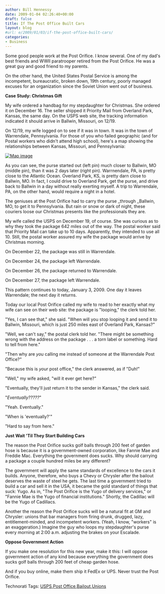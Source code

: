 ```yaml
---
author: Bill Hennessy
date: 2009-01-04 02:26:40+00:00
draft: false
title: If The Post Office Built Cars
layout: blog
#url: e/2009/01/03/if-the-post-office-built-cars/
categories:
- Business
---
```


Some good people work at the Post Orifice. I know several. One of my dad's best friends and WWII paratrooper retired from the Post Orifice. He was a great guy and good friend to my parents.

 

On the other hand, the United States Postal Service is among the incompetent, bureaucratic, broken down, 19th century, poorly managed excuses for an organization since the Soviet Union went out of business.

 

**Case Study: Christmas Gift**

 

My wife ordered a handbag for my stepdaughter for Christmas. She ordered it on December 16. The seller shipped it Priority Mail from Overland Park, Kansas, the same day. On the USPS web site, the tracking information indicated it should arrive in Ballwin, Missouri, on 12/19.

 

On 12/19, my wife logged on to see if it was in town. It was in the town of Warrendale, Pennsylvania. For those of you who failed geographic (and for Postal workers who didn't attend high school), here's a map showing the relationships between Kansas, Missouri, and Pennsylvania:

 

  

[![Map image](https://hennessysview.com/wp-content/uploads/2009/01/map-abfb40956f41.jpg)
](https://maps.live.com/default.aspx?v=2&cp=38.78835~-87.71484&lvl=4&style=r&sp=aN.39.10449_-94.75708_Overland%2520Park_This%2520is%2520where%2520the%2520purse%2520shipped%2520from~aN.38.6512_-90.59326_Ballwin%252c%2520MO_This%2520is%2520the%2520purse's%2520destination~aN.40.65512_-80.08072_Warrnedale%252c%2520PA_This%2520is%2520the%2520place%2520where%2520the%2520USPS%2520took%2520the%2520purse%2520over%2520a%2520week%2520ago.&mkt=en-US&FORM=LLWR)

As you can see, the purse started out (left pin) much closer to Ballwin, MO (middle pin), than it was 2 days later (right pin). Warrnendale, PA, is pretty close to the Atlantic Ocean. Overland Park, KS, is pretty darn close to Ballwin, MO. In fact, I could drive to Overland Park, get the purse, and drive back to Ballwin in a day without really exerting myself. A trip to Warrendale, PA, on the other hand, would require a night in a hotel. 

 

The geniuses at the Post Orifice had to carry the purse _through _Ballwin, MO, to get it to Pennsylvania. But rain or snow or dark of night, these couriers loose our Christmas presents like the professionals they are.

 

My wife called the USPS on December 19, of course. She was curious as to why they took the package 642 miles out of the way. The postal worker said that Priority Mail can take up to 10 days. Apparently, they intended to use all 10. Still, the postal worker assured my wife the package would arrive by Christmas morning. 

 

On December 22, the package was still in Warrendale.

 

On December 24, the package left Warrendale.

 

On December 26, the package returned to Warrendale.

 

On December 27, the package left Warrendale.

 

This pattern continues to today, January 3, 2009. One day it leaves Warrendale; the next day it returns.

 

Today our local Post Orifice called my wife to read to her exactly what my wife can see on their web site: the package is "looping," the clerk told her.

 

"Yes, I can see that," she said. "When will you stop looping it and send it to Ballwin, Missouri, which is just 250 miles east of Overland Park, Kansas?"

 

"Well, we can't say," the postal clerk told her. "There might be something wrong with the address on the package . . . a torn label or something. Hard to tell from here."

 

"Then why are _you_ calling me instead of someone at the Warrendale Post Office?"

 

"Because this is _your_ post office," the clerk answered, as if "Duh!"

 

"Well," my wife asked, "will it ever get here?"

 

"Eventually, they'll just return it to the sender in Kansas," the clerk said.

 

"_Eventually?????_"

 

"Yeah. Eventually."

 

"When is 'eventually?'"

 

"Hard to say from here."

 

**Just Wait 'Til They Start Building Cars**

 

The reason the Post Orifice sucks golf balls through 200 feet of garden hose is because it is a government-owned corporation, like Fannie Mae and Freddie Mac. Everything the government does sucks. Why should carrying a package a couple hundred miles be any different?

 

The government will apply the same standards of excellence to the cars it builds. Anyone, therefore, who buys a Chevy or Chrysler after the bailout deserves the waste of steel he gets. The last time a government tried to build a car and sell it in the USA, it became the gold standard of things that suck: Yugo. As in, "The Post Orifice is the Yugo of delivery services," or "Fannie Mae is the Yugo of financial institutions." Shortly, the Cadillac will be the Yugo of Cadillacs.

 

Another the reason the Post Orifice sucks will be a natural fit at GM and Chrysler: unions that bar managers from firing drunk, drugged, lazy, entitlement-minded, and incompetent workers. (Yeah, I know, "workers" is an exaggeration.) Imagine the guy who loops my stepdaughter's purse every morning at 2:00 a.m. adjusting the brakes on your Escalade.

 

**Oppose Government Action**

 

If you make one resolution for this new year, make it this: I will oppose government action of any kind because everything the government does sucks golf balls through 200 feet of cheap garden hose.

 

And if you buy online, make them ship it FedEx or UPS. Never trust the Post Orifice.

 

Technorati Tags: [USPS](https://technorati.com/tags/USPS),[Post Office](https://technorati.com/tags/Post%20Office),[Bailout](https://technorati.com/tags/Bailout),[Unions](https://technorati.com/tags/Unions)
